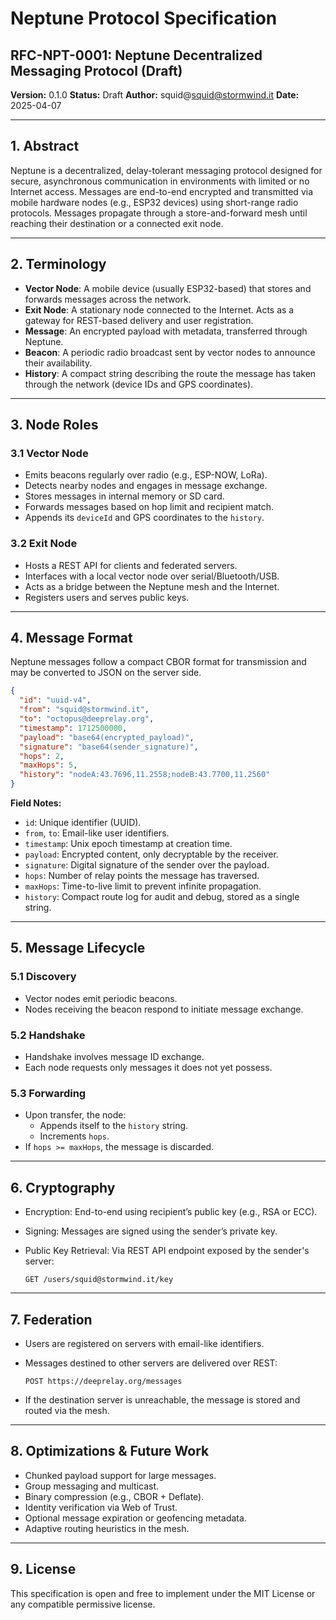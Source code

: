 # Neptune Protocol Specification

## RFC-NPT-0001: Neptune Decentralized Messaging Protocol (Draft)

**Version:** 0.1.0
**Status:** Draft
**Author:** squid@squid@stormwind.it
**Date:** 2025-04-07

---

## 1. Abstract

Neptune is a decentralized, delay-tolerant messaging protocol designed for secure, asynchronous communication in environments with limited or no Internet access. Messages are end-to-end encrypted and transmitted via mobile hardware nodes (e.g., ESP32 devices) using short-range radio protocols. Messages propagate through a store-and-forward mesh until reaching their destination or a connected exit node.

---

## 2. Terminology

- **Vector Node**: A mobile device (usually ESP32-based) that stores and forwards messages across the network.
- **Exit Node**: A stationary node connected to the Internet. Acts as a gateway for REST-based delivery and user registration.
- **Message**: An encrypted payload with metadata, transferred through Neptune.
- **Beacon**: A periodic radio broadcast sent by vector nodes to announce their availability.
- **History**: A compact string describing the route the message has taken through the network (device IDs and GPS coordinates).

---

## 3. Node Roles

### 3.1 Vector Node

- Emits beacons regularly over radio (e.g., ESP-NOW, LoRa).
- Detects nearby nodes and engages in message exchange.
- Stores messages in internal memory or SD card.
- Forwards messages based on hop limit and recipient match.
- Appends its `deviceId` and GPS coordinates to the `history`.

### 3.2 Exit Node

- Hosts a REST API for clients and federated servers.
- Interfaces with a local vector node over serial/Bluetooth/USB.
- Acts as a bridge between the Neptune mesh and the Internet.
- Registers users and serves public keys.

---

## 4. Message Format

Neptune messages follow a compact CBOR format for transmission and may be converted to JSON on the server side.

```json
{
  "id": "uuid-v4",
  "from": "squid@stormwind.it",
  "to": "octopus@deeprelay.org",
  "timestamp": 1712500000,
  "payload": "base64(encrypted_payload)",
  "signature": "base64(sender_signature)",
  "hops": 2,
  "maxHops": 5,
  "history": "nodeA:43.7696,11.2558;nodeB:43.7700,11.2560"
}
```

**Field Notes:**

- `id`: Unique identifier (UUID).
- `from`, `to`: Email-like user identifiers.
- `timestamp`: Unix epoch timestamp at creation time.
- `payload`: Encrypted content, only decryptable by the receiver.
- `signature`: Digital signature of the sender over the payload.
- `hops`: Number of relay points the message has traversed.
- `maxHops`: Time-to-live limit to prevent infinite propagation.
- `history`: Compact route log for audit and debug, stored as a single string.

---

## 5. Message Lifecycle

### 5.1 Discovery

- Vector nodes emit periodic beacons.
- Nodes receiving the beacon respond to initiate message exchange.

### 5.2 Handshake

- Handshake involves message ID exchange.
- Each node requests only messages it does not yet possess.

### 5.3 Forwarding

- Upon transfer, the node:
  - Appends itself to the `history` string.
  - Increments `hops`.
- If `hops >= maxHops`, the message is discarded.

---

## 6. Cryptography

- Encryption: End-to-end using recipient’s public key (e.g., RSA or ECC).
- Signing: Messages are signed using the sender’s private key.
- Public Key Retrieval: Via REST API endpoint exposed by the sender's server:

      GET /users/squid@stormwind.it/key

---

## 7. Federation

- Users are registered on servers with email-like identifiers.
- Messages destined to other servers are delivered over REST:

      POST https://deeprelay.org/messages

- If the destination server is unreachable, the message is stored and routed via the mesh.

---

## 8. Optimizations & Future Work

- Chunked payload support for large messages.
- Group messaging and multicast.
- Binary compression (e.g., CBOR + Deflate).
- Identity verification via Web of Trust.
- Optional message expiration or geofencing metadata.
- Adaptive routing heuristics in the mesh.

---

## 9. License

This specification is open and free to implement under the MIT License or any compatible permissive license.
